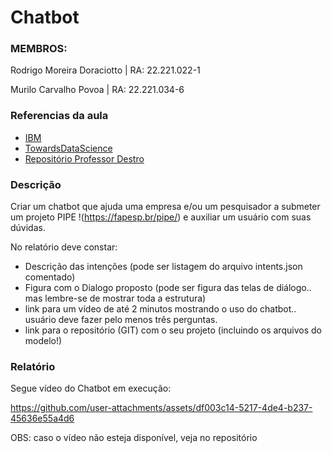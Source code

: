 # Chatbot
### MEMBROS:

Rodrigo Moreira Doraciotto | RA: 22.221.022-1

Murilo Carvalho Povoa | RA: 22.221.034-6 	

### Referencias da aula

- [IBM](https://developer.ibm.com/) 
- [TowardsDataScience](https://towardsdatascience.com/how-to-create-a-chatbot-with-python-deep-learning-in-less-than-an-hour-56a063bdfc44)
- [Repositório Professor Destro](https://github.com/rdestro/FEI-CC7711-ChatBot/blob/main/chatbot.py)

### Descrição
Criar um chatbot que ajuda uma empresa e/ou um pesquisador a submeter um projeto PIPE !(https://fapesp.br/pipe/) e auxiliar um usuário com suas dúvidas.

No relatório deve constar:

- Descrição das intenções (pode ser listagem do arquivo intents.json comentado)
- Figura com o Dialogo proposto (pode ser figura das telas de diálogo.. mas lembre-se de mostrar toda a estrutura)
- link para um vídeo de até 2 minutos mostrando o uso do chatbot.. usuário deve fazer pelo menos três perguntas.
- link para o repositório (GIT) com o seu projeto (incluindo os arquivos do modelo!)

### Relatório

Segue vídeo do Chatbot em execução:

https://github.com/user-attachments/assets/df003c14-5217-4de4-b237-45636e55a4d6

OBS: caso o vídeo não esteja disponível, veja no repositório
